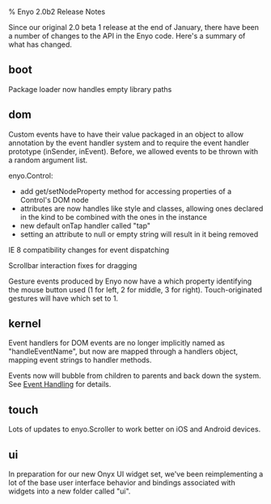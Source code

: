% Enyo 2.0b2 Release Notes

Since our original 2.0 beta 1 release at the end of January, there have 
been a number of changes to the API in the Enyo code.  Here's a summary of 
what has changed.

boot
----
Package loader now handles empty library paths

dom
---
Custom events have to have their value packaged in an object to allow annotation 
by the event handler system and to require the event handler prototype (inSender, 
inEvent).  Before, we allowed events to be thrown with a random argument list.

enyo.Control: 

* add get/setNodeProperty method for accessing properties of a Control's DOM node
* attributes are now handles like style and classes, allowing ones declared in the
  kind to be combined with the ones in the instance
* new default onTap handler called "tap"
* setting an attribute to null or empty string will result in it being removed

IE 8 compatibility changes for event dispatching

Scrollbar interaction fixes for dragging

Gesture events produced by Enyo now have a which property identifying the mouse button 
used (1 for left, 2 for middle, 3 for right). Touch-originated gestures will have which set to 1.

kernel
------

Event handlers for DOM events are no longer implicitly named as "handleEventName", but now 
are mapped through a handlers object, mapping event strings to handler methods.

Events now will bubble from children to parents and back down the system.  See 
[Event Handling](../getting-started/event-handling.html) for details.

touch
-----
Lots of updates to enyo.Scroller to work better on iOS and Android devices.

ui
--

In preparation for our new Onyx UI widget set, we've been reimplementing a 
lot of the base user interface behavior and bindings associated with widgets 
into a new folder called "ui".
